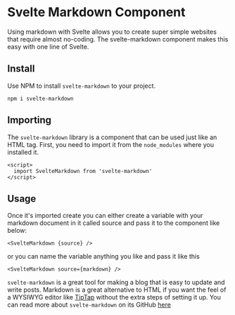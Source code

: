 # Svelte Markdown Component
Using markdown with Svelte allows you to create super simple websites that require almost no-coding. The svelte-markdown component makes this easy with one line of Svelte.

## Install
Use NPM to install `svelte-markdown` to your project.
```
npm i svelte-markdown
```

## Importing
The `svelte-markdown` library is a component that can be used just like an HTML tag. First, you need to import it from the `node_modules` where you installed it. 
```
<script>
  import SvelteMarkdown from 'svelte-markdown'
</script>
```

## Usage
Once it's imported create you can either create a variable with your markdown document in it called source and pass it to the component like below:
```
<SvelteMarkdown {source} />
```

or you can name the variable anything you like and pass it like this
```
<SvelteMarkdown source={markdown} />
```

`svelte-markdown` is a great tool for making a blog that is easy to update and write posts. Markdown is a great alternative to HTML if you want the feel of a WYSIWYG editor like [TipTap](/install-and-configure-tip-tap) without the extra steps of setting it up. You can read more about `svelte-markdown` on its GitHub [here](https://github.com/pablo-abc/svelte-markdown "Svelte Markdown GitHub")
